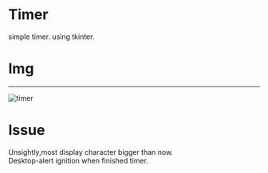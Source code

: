 # Timer
simple timer. using tkinter.
# Img
---
![timer](https://user-images.githubusercontent.com/50146395/82526445-ffe30f80-9b6e-11ea-9e71-c803b189b028.png)
# Issue
Unsightly,most display character bigger than now.  
Desktop-alert ignition when finished timer. 
